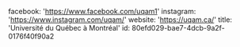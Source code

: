 facebook: 'https://www.facebook.com/uqam1'
instagram: 'https://www.instagram.com/uqam/'
website: 'https://uqam.ca/'
title: 'Université du Québec à Montréal'
id: 80efd029-bae7-4dcb-9a2f-0176f40f90a2
